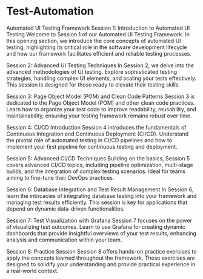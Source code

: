 # Test-Automation

Automated UI Testing Framework
Session 1: Introduction to Automated UI Testing
Welcome to Session 1 of our Automated UI Testing Framework. In this opening section, we introduce the core concepts of automated UI testing, highlighting its critical role in the software development lifecycle and how our framework facilitates efficient and reliable testing processes.

Session 2: Advanced UI Testing Techniques
In Session 2, we delve into the advanced methodologies of UI testing. Explore sophisticated testing strategies, handling complex UI elements, and scaling your tests effectively. This session is designed for those ready to elevate their testing skills.

Session 3: Page Object Model (POM) and Clean Code Patterns
Session 3 is dedicated to the Page Object Model (POM) and other clean code practices. Learn how to organize your test code to improve readability, reusability, and maintainability, ensuring your testing framework remains robust over time.

Session 4: CI/CD Introduction
Session 4 introduces the fundamentals of Continuous Integration and Continuous Deployment (CI/CD). Understand the pivotal role of automated testing in CI/CD pipelines and how to implement your first pipeline for continuous testing and deployment.

Session 5: Advanced CI/CD Techniques
Building on the basics, Session 5 covers advanced CI/CD topics, including pipeline optimization, multi-stage builds, and the integration of complex testing scenarios. Ideal for teams aiming to fine-tune their DevOps practices.

Session 6: Database Integration and Test Result Management
In Session 6, learn the intricacies of integrating database testing into your framework and managing test results efficiently. This session is key for applications that depend on dynamic data-driven functionalities.

Session 7: Test Visualization with Grafana
Session 7 focuses on the power of visualizing test outcomes. Learn to use Grafana for creating dynamic dashboards that provide insightful overviews of your test results, enhancing analysis and communication within your team.

Session 8: Practice Session
Session 8 offers hands-on practice exercises to apply the concepts learned throughout the framework. These exercises are designed to solidify your understanding and provide practical experience in a real-world context.
